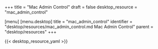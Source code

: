 +++
title = "Mac Admin Control"
draft = false
desktop_resource = "mac_admin_control"

[menu]
  [menu.desktop]
    title = "mac_admin_control"
    identifier = "desktop/resources/mac_admin_control.md Mac Admin Control"
    parent = "desktop/resources"
+++

{{< desktop_resource_yaml >}}
